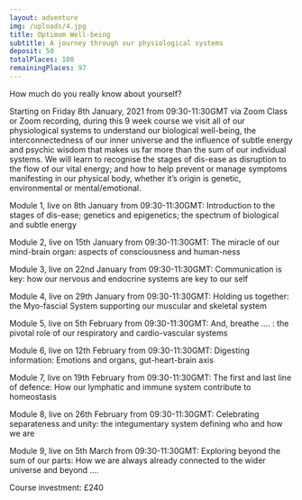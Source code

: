 ```yaml
---
layout: adventure
img: /uploads/4.jpg
title: Optimum Well-being
subtitle: A journey through our physiological systems
deposit: 50
totalPlaces: 100
remainingPlaces: 97
---
```

How much do you really know about yourself?

Starting on Friday 8th January, 2021 from 09:30-11:30GMT via Zoom Class or Zoom recording, during this 9 week course we visit all of our physiological systems to understand our biological well-being, the interconnectedness of our inner universe and the influence of subtle energy and psychic wisdom that makes us far more than the sum of our individual systems. We will learn to recognise the stages of dis-ease as disruption to the flow of our vital energy; and how to help prevent or manage symptoms manifesting in our physical body, whether it’s origin is genetic, environmental or mental/emotional.

Module 1, live on 8th January from 09:30-11:30GMT: Introduction to the stages of dis-ease; genetics and epigenetics; the spectrum of biological and subtle energy

Module 2, live on 15th January from 09:30-11:30GMT: The miracle of our mind-brain organ: aspects of consciousness and human-ness

Module 3, live on 22nd January from 09:30-11:30GMT: Communication is key: how our nervous and endocrine systems are key to our self

Module 4, live on 29th January from 09:30-11:30GMT: Holding us together: the Myo-fascial System supporting our muscular and skeletal system

Module 5, live on 5th February from 09:30-11:30GMT: And, breathe …. : the pivotal role of our respiratory and cardio-vascular systems

Module 6, live on 12th February from 09:30-11:30GMT: Digesting information: Emotions and organs, gut-heart-brain axis

Module 7, live on 19th February from 09:30-11:30GMT: The first and last line of defence: How our lymphatic and immune system contribute to homeostasis

Module 8, live on 26th February from 09:30-11:30GMT: Celebrating separateness and unity: the integumentary system defining who and how we are

Module 9, live on 5th March from 09:30-11:30GMT: Exploring beyond the sum of our parts: How we are always already connected to the wider universe and beyond ….

Course investment: £240
